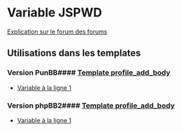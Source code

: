 # Variable JSPWD
[Explication sur le forum des forums](http://forum.forumactif.com/t294113-listing-des-variables#JSPWD)
## Utilisations dans les templates
### Version PunBB#### [Template profile_add_body](punbb/profile_add_body.md)
* [Variable à la ligne 1](../punbb/profile_add_body.tpl#L1)
### Version phpBB2#### [Template profile_add_body](subsilver/profile_add_body.md)
* [Variable à la ligne 1](../subsilver/profile_add_body.tpl#L1)